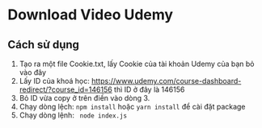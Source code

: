 # Download Video Udemy

## Cách sử dụng

1. Tạo ra một file Cookie.txt, lấy Cookie của tài khoản Udemy của bạn bỏ vào đây
2. Lấy ID của khoá học: https://www.udemy.com/course-dashboard-redirect/?course_id=146156 thì ID ở đây là 146156
3. Bỏ ID vừa copy ở trên điền vào dòng 3.
4. Chạy dòng lệch: `npm install` hoặc `yarn install` để cài đặt package
5. Chạy dòng lệnh: ` node index.js`
